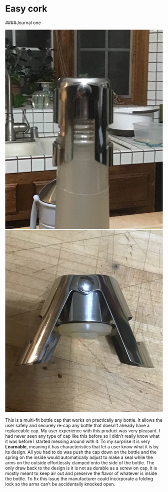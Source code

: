 # Easy cork
####Journal one

![easy Cork](assets/cork1.jpg "cork 1")
![easy Cork](assets/cork2.jpeg "cork 2")


This is a multi-fit bottle cap that works on practically any bottle. It allows the user
safely and securely re-cap any bottle that doesn’t already have a replaceable cap. My user experience with this product was very pleasant. I had never seen any type of cap like this before so I didn’t really know what it was before I started messing around with it. To my surprise it is very **Learnable**, meaning it has characteristics that let a user know what it is by its design. All you had to do was push the cap down on the bottle and the spring on the inside would automatically adjust to make a seal while the arms on the outside effortlessly clamped onto the side of the bottle. The only draw back to the design is it is not as durable as a screw on cap, it is mostly meant to keep air out and preserve the flavor of whatever is inside the bottle. To fix this issue the manufacturer could incorporate a folding lock so the arms can’t be accidentally knocked open.
